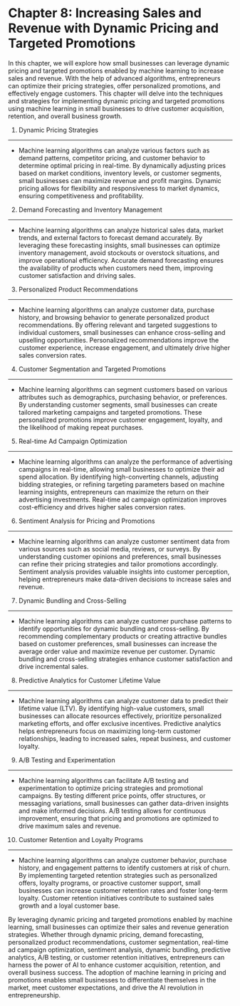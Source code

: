 Chapter 8: Increasing Sales and Revenue with Dynamic Pricing and Targeted Promotions
====================================================================================

In this chapter, we will explore how small businesses can leverage dynamic pricing and targeted promotions enabled by machine learning to increase sales and revenue. With the help of advanced algorithms, entrepreneurs can optimize their pricing strategies, offer personalized promotions, and effectively engage customers. This chapter will delve into the techniques and strategies for implementing dynamic pricing and targeted promotions using machine learning in small businesses to drive customer acquisition, retention, and overall business growth.

1. Dynamic Pricing Strategies
-----------------------------

* Machine learning algorithms can analyze various factors such as demand patterns, competitor pricing, and customer behavior to determine optimal pricing in real-time. By dynamically adjusting prices based on market conditions, inventory levels, or customer segments, small businesses can maximize revenue and profit margins. Dynamic pricing allows for flexibility and responsiveness to market dynamics, ensuring competitiveness and profitability.

2. Demand Forecasting and Inventory Management
----------------------------------------------

* Machine learning algorithms can analyze historical sales data, market trends, and external factors to forecast demand accurately. By leveraging these forecasting insights, small businesses can optimize inventory management, avoid stockouts or overstock situations, and improve operational efficiency. Accurate demand forecasting ensures the availability of products when customers need them, improving customer satisfaction and driving sales.

3. Personalized Product Recommendations
---------------------------------------

* Machine learning algorithms can analyze customer data, purchase history, and browsing behavior to generate personalized product recommendations. By offering relevant and targeted suggestions to individual customers, small businesses can enhance cross-selling and upselling opportunities. Personalized recommendations improve the customer experience, increase engagement, and ultimately drive higher sales conversion rates.

4. Customer Segmentation and Targeted Promotions
------------------------------------------------

* Machine learning algorithms can segment customers based on various attributes such as demographics, purchasing behavior, or preferences. By understanding customer segments, small businesses can create tailored marketing campaigns and targeted promotions. These personalized promotions improve customer engagement, loyalty, and the likelihood of making repeat purchases.

5. Real-time Ad Campaign Optimization
-------------------------------------

* Machine learning algorithms can analyze the performance of advertising campaigns in real-time, allowing small businesses to optimize their ad spend allocation. By identifying high-converting channels, adjusting bidding strategies, or refining targeting parameters based on machine learning insights, entrepreneurs can maximize the return on their advertising investments. Real-time ad campaign optimization improves cost-efficiency and drives higher sales conversion rates.

6. Sentiment Analysis for Pricing and Promotions
------------------------------------------------

* Machine learning algorithms can analyze customer sentiment data from various sources such as social media, reviews, or surveys. By understanding customer opinions and preferences, small businesses can refine their pricing strategies and tailor promotions accordingly. Sentiment analysis provides valuable insights into customer perception, helping entrepreneurs make data-driven decisions to increase sales and revenue.

7. Dynamic Bundling and Cross-Selling
-------------------------------------

* Machine learning algorithms can analyze customer purchase patterns to identify opportunities for dynamic bundling and cross-selling. By recommending complementary products or creating attractive bundles based on customer preferences, small businesses can increase the average order value and maximize revenue per customer. Dynamic bundling and cross-selling strategies enhance customer satisfaction and drive incremental sales.

8. Predictive Analytics for Customer Lifetime Value
---------------------------------------------------

* Machine learning algorithms can analyze customer data to predict their lifetime value (LTV). By identifying high-value customers, small businesses can allocate resources effectively, prioritize personalized marketing efforts, and offer exclusive incentives. Predictive analytics helps entrepreneurs focus on maximizing long-term customer relationships, leading to increased sales, repeat business, and customer loyalty.

9. A/B Testing and Experimentation
----------------------------------

* Machine learning algorithms can facilitate A/B testing and experimentation to optimize pricing strategies and promotional campaigns. By testing different price points, offer structures, or messaging variations, small businesses can gather data-driven insights and make informed decisions. A/B testing allows for continuous improvement, ensuring that pricing and promotions are optimized to drive maximum sales and revenue.

10. Customer Retention and Loyalty Programs
-------------------------------------------

* Machine learning algorithms can analyze customer behavior, purchase history, and engagement patterns to identify customers at risk of churn. By implementing targeted retention strategies such as personalized offers, loyalty programs, or proactive customer support, small businesses can increase customer retention rates and foster long-term loyalty. Customer retention initiatives contribute to sustained sales growth and a loyal customer base.

By leveraging dynamic pricing and targeted promotions enabled by machine learning, small businesses can optimize their sales and revenue generation strategies. Whether through dynamic pricing, demand forecasting, personalized product recommendations, customer segmentation, real-time ad campaign optimization, sentiment analysis, dynamic bundling, predictive analytics, A/B testing, or customer retention initiatives, entrepreneurs can harness the power of AI to enhance customer acquisition, retention, and overall business success. The adoption of machine learning in pricing and promotions enables small businesses to differentiate themselves in the market, meet customer expectations, and drive the AI revolution in entrepreneurship.
